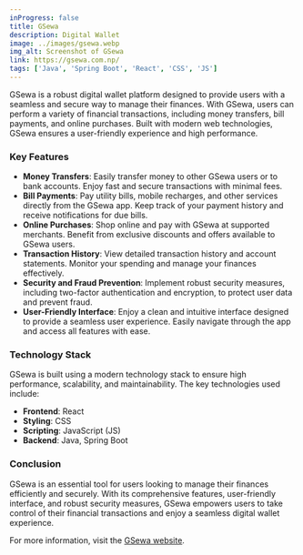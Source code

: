 ```yaml
---
inProgress: false
title: GSewa
description: Digital Wallet
image: ../images/gsewa.webp
img_alt: Screenshot of GSewa
link: https://gsewa.com.np/
tags: ['Java', 'Spring Boot', 'React', 'CSS', 'JS']
---
```


GSewa is a robust digital wallet platform designed to provide users with a seamless and secure way to manage their finances. With GSewa, users can perform a variety of financial transactions, including money transfers, bill payments, and online purchases. Built with modern web technologies, GSewa ensures a user-friendly experience and high performance.

### Key Features

- **Money Transfers**: Easily transfer money to other GSewa users or to bank accounts. Enjoy fast and secure transactions with minimal fees.
- **Bill Payments**: Pay utility bills, mobile recharges, and other services directly from the GSewa app. Keep track of your payment history and receive notifications for due bills.
- **Online Purchases**: Shop online and pay with GSewa at supported merchants. Benefit from exclusive discounts and offers available to GSewa users.
- **Transaction History**: View detailed transaction history and account statements. Monitor your spending and manage your finances effectively.
- **Security and Fraud Prevention**: Implement robust security measures, including two-factor authentication and encryption, to protect user data and prevent fraud.
- **User-Friendly Interface**: Enjoy a clean and intuitive interface designed to provide a seamless user experience. Easily navigate through the app and access all features with ease.

### Technology Stack

GSewa is built using a modern technology stack to ensure high performance, scalability, and maintainability. The key technologies used include:

- **Frontend**: React
- **Styling**: CSS
- **Scripting**: JavaScript (JS)
- **Backend**: Java, Spring Boot

### Conclusion

GSewa is an essential tool for users looking to manage their finances efficiently and securely. With its comprehensive features, user-friendly interface, and robust security measures, GSewa empowers users to take control of their financial transactions and enjoy a seamless digital wallet experience.

For more information, visit the [GSewa website](https://gsewa.com.np/).